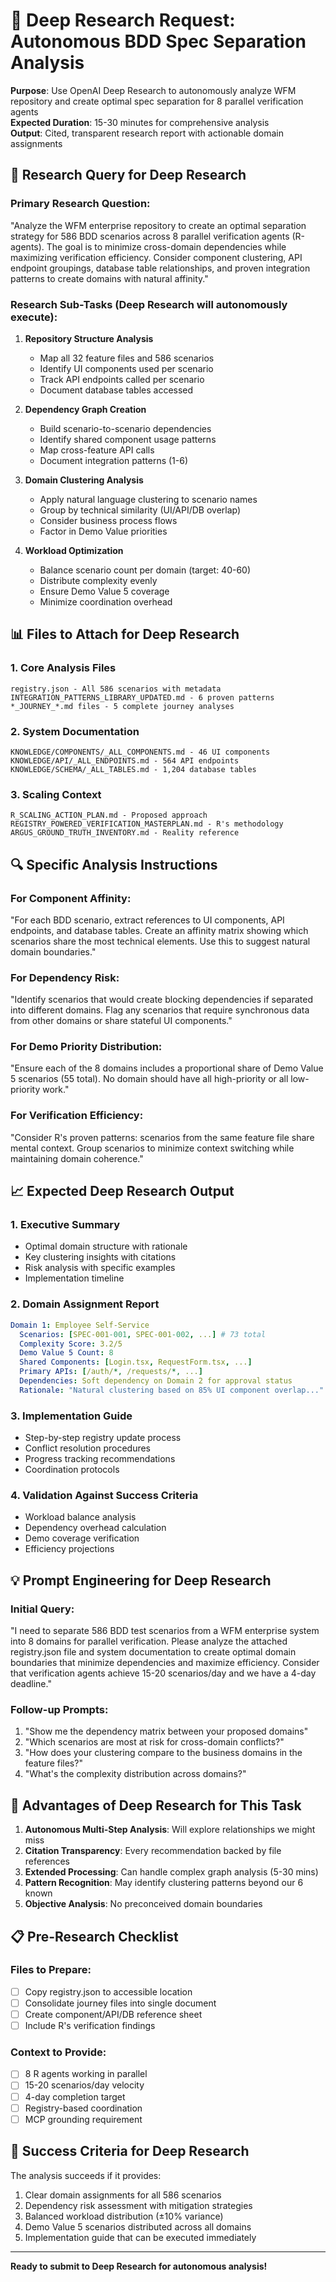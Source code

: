 # 🔬 Deep Research Request: Autonomous BDD Spec Separation Analysis

**Purpose**: Use OpenAI Deep Research to autonomously analyze WFM repository and create optimal spec separation for 8 parallel verification agents  
**Expected Duration**: 15-30 minutes for comprehensive analysis  
**Output**: Cited, transparent research report with actionable domain assignments

## 🎯 Research Query for Deep Research

### Primary Research Question:
"Analyze the WFM enterprise repository to create an optimal separation strategy for 586 BDD scenarios across 8 parallel verification agents (R-agents). The goal is to minimize cross-domain dependencies while maximizing verification efficiency. Consider component clustering, API endpoint groupings, database table relationships, and proven integration patterns to create domains with natural affinity."

### Research Sub-Tasks (Deep Research will autonomously execute):

1. **Repository Structure Analysis**
   - Map all 32 feature files and 586 scenarios
   - Identify UI components used per scenario
   - Track API endpoints called per scenario
   - Document database tables accessed

2. **Dependency Graph Creation**
   - Build scenario-to-scenario dependencies
   - Identify shared component usage patterns
   - Map cross-feature API calls
   - Document integration patterns (1-6)

3. **Domain Clustering Analysis**
   - Apply natural language clustering to scenario names
   - Group by technical similarity (UI/API/DB overlap)
   - Consider business process flows
   - Factor in Demo Value priorities

4. **Workload Optimization**
   - Balance scenario count per domain (target: 40-60)
   - Distribute complexity evenly
   - Ensure Demo Value 5 coverage
   - Minimize coordination overhead

## 📊 Files to Attach for Deep Research

### 1. Core Analysis Files
```
registry.json - All 586 scenarios with metadata
INTEGRATION_PATTERNS_LIBRARY_UPDATED.md - 6 proven patterns
*_JOURNEY_*.md files - 5 complete journey analyses
```

### 2. System Documentation
```
KNOWLEDGE/COMPONENTS/_ALL_COMPONENTS.md - 46 UI components
KNOWLEDGE/API/_ALL_ENDPOINTS.md - 564 API endpoints
KNOWLEDGE/SCHEMA/_ALL_TABLES.md - 1,204 database tables
```

### 3. Scaling Context
```
R_SCALING_ACTION_PLAN.md - Proposed approach
REGISTRY_POWERED_VERIFICATION_MASTERPLAN.md - R's methodology
ARGUS_GROUND_TRUTH_INVENTORY.md - Reality reference
```

## 🔍 Specific Analysis Instructions

### For Component Affinity:
"For each BDD scenario, extract references to UI components, API endpoints, and database tables. Create an affinity matrix showing which scenarios share the most technical elements. Use this to suggest natural domain boundaries."

### For Dependency Risk:
"Identify scenarios that would create blocking dependencies if separated into different domains. Flag any scenarios that require synchronous data from other domains or share stateful UI components."

### For Demo Priority Distribution:
"Ensure each of the 8 domains includes a proportional share of Demo Value 5 scenarios (55 total). No domain should have all high-priority or all low-priority work."

### For Verification Efficiency:
"Consider R's proven patterns: scenarios from the same feature file share mental context. Group scenarios to minimize context switching while maintaining domain coherence."

## 📈 Expected Deep Research Output

### 1. Executive Summary
- Optimal domain structure with rationale
- Key clustering insights with citations
- Risk analysis with specific examples
- Implementation timeline

### 2. Domain Assignment Report
```yaml
Domain 1: Employee Self-Service
  Scenarios: [SPEC-001-001, SPEC-001-002, ...] # 73 total
  Complexity Score: 3.2/5
  Demo Value 5 Count: 8
  Shared Components: [Login.tsx, RequestForm.tsx, ...]
  Primary APIs: [/auth/*, /requests/*, ...]
  Dependencies: Soft dependency on Domain 2 for approval status
  Rationale: "Natural clustering based on 85% UI component overlap..."
```

### 3. Implementation Guide
- Step-by-step registry update process
- Conflict resolution procedures  
- Progress tracking recommendations
- Coordination protocols

### 4. Validation Against Success Criteria
- Workload balance analysis
- Dependency overhead calculation
- Demo coverage verification
- Efficiency projections

## 💡 Prompt Engineering for Deep Research

### Initial Query:
"I need to separate 586 BDD test scenarios from a WFM enterprise system into 8 domains for parallel verification. Please analyze the attached registry.json file and system documentation to create optimal domain boundaries that minimize dependencies and maximize efficiency. Consider that verification agents achieve 15-20 scenarios/day and we have a 4-day deadline."

### Follow-up Prompts:
1. "Show me the dependency matrix between your proposed domains"
2. "Which scenarios are most at risk for cross-domain conflicts?"
3. "How does your clustering compare to the business domains in the feature files?"
4. "What's the complexity distribution across domains?"

## 🚀 Advantages of Deep Research for This Task

1. **Autonomous Multi-Step Analysis**: Will explore relationships we might miss
2. **Citation Transparency**: Every recommendation backed by file references
3. **Extended Processing**: Can handle complex graph analysis (5-30 mins)
4. **Pattern Recognition**: May identify clustering patterns beyond our 6 known
5. **Objective Analysis**: No preconceived domain boundaries

## 📋 Pre-Research Checklist

### Files to Prepare:
- [ ] Copy registry.json to accessible location
- [ ] Consolidate journey files into single document
- [ ] Create component/API/DB reference sheet
- [ ] Include R's verification findings

### Context to Provide:
- [ ] 8 R agents working in parallel
- [ ] 15-20 scenarios/day velocity
- [ ] 4-day completion target
- [ ] Registry-based coordination
- [ ] MCP grounding requirement

## 🎯 Success Criteria for Deep Research

The analysis succeeds if it provides:
1. Clear domain assignments for all 586 scenarios
2. Dependency risk assessment with mitigation strategies
3. Balanced workload distribution (±10% variance)
4. Demo Value 5 scenarios distributed across all domains
5. Implementation guide that can be executed immediately

---

**Ready to submit to Deep Research for autonomous analysis!**
